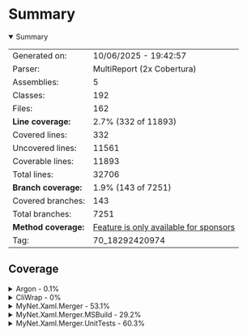# Summary
<details open><summary>Summary</summary>

|||
|:---|:---|
| Generated on: | 10/06/2025 - 19:42:57 |
| Parser: | MultiReport (2x Cobertura) |
| Assemblies: | 5 |
| Classes: | 192 |
| Files: | 162 |
| **Line coverage:** | 2.7% (332 of 11893) |
| Covered lines: | 332 |
| Uncovered lines: | 11561 |
| Coverable lines: | 11893 |
| Total lines: | 32706 |
| **Branch coverage:** | 1.9% (143 of 7251) |
| Covered branches: | 143 |
| Total branches: | 7251 |
| **Method coverage:** | [Feature is only available for sponsors](https://reportgenerator.io/pro) |
| Tag: | 70_18292420974 |

</details>

## Coverage
<details><summary>Argon - 0.1%</summary>

|**Name**|**Line**|**Branch**|
|:---|---:|---:|
|**Argon**|**0.1%**|**0%**|
|Argon.CamelCaseNamingStrategy|0%|0%|
|Argon.CamelCasePropertyNamesContractResolver|0%|0%|
|Argon.DateTimeConverterBase|0%|0%|
|Argon.DefaultContractResolver|0.8%|0%|
|Argon.DefaultJsonNameTable|6%|0%|
|Argon.DefaultJsonNameTable.Entry|0%||
|Argon.DefaultNamingStrategy|0%||
|Argon.DefaultSerializationBinder|0%|0%|
|Argon.DynamicValueProvider|0%|0%|
|Argon.EncodingConverter|0%||
|Argon.ExpandoObjectConverter|0%|0%|
|Argon.Extensions|0%|0%|
|Argon.Extensions<T, U>|0%|0%|
|Argon.Extensions<T>|0%|0%|
|Argon.IsoDateTimeConverter|0%|0%|
|Argon.ItemInterceptResult|0%||
|Argon.JArray|0%|0%|
|Argon.JContainer|0%|0%|
|Argon.JEnumerable<T>|0%|0%|
|Argon.JObject|0%|0%|
|Argon.JObject.JObjectDynamicProxy|0%|0%|
|Argon.JProperty|0%|0%|
|Argon.JProperty.JPropertyList|0%|0%|
|Argon.JRaw|0%||
|Argon.JsonArrayAttribute|0%||
|Argon.JsonArrayContract|0%|0%|
|Argon.JsonContainerAttribute|0%||
|Argon.JsonContainerContract|0%|0%|
|Argon.JsonContract|0%|0%|
|Argon.JsonConvert|0%|0%|
|Argon.JsonConverter|0%||
|Argon.JsonConverter<T>|0%|0%|
|Argon.JsonConverterAttribute|0%||
|Argon.JsonDictionaryAttribute|0%||
|Argon.JsonDictionaryContract|0%|0%|
|Argon.JsonDynamicContract|0%|0%|
|Argon.JsonException|0%||
|Argon.JsonLinqContract|0%||
|Argon.JsonLoadSettings|0%||
|Argon.JsonObjectAttribute|0%||
|Argon.JsonObjectContract|0%|0%|
|Argon.JsonPrimitiveContract|0%|0%|
|Argon.JsonProperty|0%|0%|
|Argon.JsonPropertyAttribute|0%||
|Argon.JsonPropertyCollection|0%|0%|
|Argon.JsonReader|0%|0%|
|Argon.JsonReaderException|0%|0%|
|Argon.JsonSelectSettings|0%||
|Argon.JsonSerializationException|0%|0%|
|Argon.JsonSerializer|0%|0%|
|Argon.JsonSerializerSettings|11.9%|0%|
|Argon.JsonStringContract|0%||
|Argon.JsonTextReader|0%|0%|
|Argon.JsonTextWriter|0%|0%|
|Argon.JsonWriter|0%|0%|
|Argon.JsonWriterException|0%||
|Argon.JToken|0%|0%|
|Argon.JTokenEqualityComparer|0%|0%|
|Argon.JTokenReader|0%|0%|
|Argon.JTokenWriter|0%|0%|
|Argon.JValue|0%|0%|
|Argon.JValue.JValueDynamicProxy|0%|0%|
|Argon.KebabCaseNamingStrategy|0%||
|Argon.KeyValueInterceptResult|0%|0%|
|Argon.KeyValuePairConverter|0%|0%|
|Argon.NamingStrategy|0%|0%|
|Argon.RegexConverter|0%|0%|
|Argon.SnakeCaseNamingStrategy|0%||
|Argon.StringBuilderConverter|0%||
|Argon.StringEnumConverter|7.6%|0%|
|Argon.StringWriterConverter|0%||
|Argon.VersionConverter|0%||
|AttributeCache<T>|0%||
|Base64Encoder|0%|0%|
|BidirectionalDictionary<TFirst, TSecond>|0%|0%|
|BoxedPrimitives|0%|0%|
|BufferUtils|0%|0%|
|CollectionUtils|0%|0%|
|CollectionWrapper<T>|0%|0%|
|ConvertUtils|0%|0%|
|DateTimeParser|0%|0%|
|DateTimeUtils|0%|0%|
|DefaultReferenceResolver|0%|0%|
|DelegateFactory|0%|0%|
|DelegateFactory<T>|0%|0%|
|DictionaryWrapper.DictionaryEnumerator<TKey, TValue, TEnumeratorKey, TEnume<br/>ratorValue>|0%||
|DictionaryWrapper<TKey, TValue>|0%|0%|
|DictionaryWrapper<TKey, TValue>|0%||
|DriveInfoConverter|0%||
|DynamicProxy<T>|0%||
|DynamicProxyMetaObject.GetBinderAdapter<T>|0%||
|DynamicProxyMetaObject<T>|0%|0%|
|DynamicProxyMetaObject<T>|0%|0%|
|DynamicUtils|0%|0%|
|DynamicUtils.BinderWrapper|0%|0%|
|EnumInfo|0%||
|EnumUtils|0%|0%|
|ErrorContext|0%||
|ILGeneratorExtensions|0%|0%|
|ImmutableCollectionsUtils|0%|0%|
|ImmutableCollectionsUtils.TypeInfo|0%||
|JavaScriptUtils|0%|0%|
|JPropertyKeyedCollection|0%|0%|
|JsonPosition|0%|0%|
|JsonSerializerInternalBase|0%|0%|
|JsonSerializerInternalBase.ReferenceEqualsEqualityComparer|0%||
|JsonSerializerInternalReader|0%|0%|
|JsonSerializerInternalWriter|0%|0%|
|JsonSerializerProxy|0%|0%|
|JsonTokenUtils|0%|0%|
|JsonTypeReflector|0%|0%|
|MathUtils|0%|0%|
|MiscellaneousUtils|0%|0%|
|NoThrowExpressionVisitor|0%|0%|
|NoThrowGetBinderMember|0%||
|NoThrowSetBinderMember|0%||
|PathInfoConverter|0%|0%|
|ReflectionMember|0%||
|ReflectionObject|0%|0%|
|ReflectionUtils|0%|0%|
|StringBuffer|0%|0%|
|StringReference|0%||
|StringUtils|0%|0%|
|ThreadSafeStore<TKey, TValue>|66.6%||
|TimeZoneInfoConverter|0%||
|TypeInformation|0%||
|TypeNameKey|0%||

</details>
<details><summary>CliWrap - 0%</summary>

|**Name**|**Line**|**Branch**|
|:---|---:|---:|
|**CliWrap**|**0%**|**0%**|
|CliWrap.Buffered.BufferedCommandExtensions|0%||
|CliWrap.Buffered.BufferedCommandResult|0%||
|CliWrap.Builders.ArgumentsBuilder|0%|0%|
|CliWrap.Builders.CredentialsBuilder|0%||
|CliWrap.Builders.EnvironmentVariablesBuilder|0%|0%|
|CliWrap.Builders.ResourcePolicyBuilder|0%||
|CliWrap.Cli|0%||
|CliWrap.Command|0%|0%|
|CliWrap.CommandResult|0%||
|CliWrap.CommandResultValidationExtensions|0%||
|CliWrap.CommandTask<TResult, T>|0%||
|CliWrap.CommandTask<TResult>|0%||
|CliWrap.Credentials|0%||
|CliWrap.EventStream.EventStreamCommandExtensions|0%|0%|
|CliWrap.EventStream.ExitedCommandEvent|0%||
|CliWrap.EventStream.StandardErrorCommandEvent|0%||
|CliWrap.EventStream.StandardOutputCommandEvent|0%||
|CliWrap.EventStream.StartedCommandEvent|0%||
|CliWrap.Exceptions.CliWrapException|0%||
|CliWrap.Exceptions.CommandExecutionException|0%||
|CliWrap.PipeSource|0%|0%|
|CliWrap.PipeSource.AnonymousPipeSource|0%||
|CliWrap.PipeTarget|0%|0%|
|CliWrap.PipeTarget.AggregatePipeTarget|0%|0%|
|CliWrap.PipeTarget.AnonymousPipeTarget|0%||
|CliWrap.ResourcePolicy|0%||
|CliWrap.Utils.Channel<T>|0%||
|CliWrap.Utils.Channel<T>|0%|0%|
|CliWrap.Utils.Disposable|0%||
|CliWrap.Utils.EnvironmentEx|0%|0%|
|CliWrap.Utils.Extensions.AssemblyExtensions|0%|0%|
|CliWrap.Utils.Extensions.AsyncDisposableExtensions|0%|0%|
|CliWrap.Utils.Extensions.AsyncDisposableExtensions.AsyncDisposableAdapter|0%|0%|
|CliWrap.Utils.Extensions.CancellationTokenExtensions|0%|0%|
|CliWrap.Utils.Extensions.ExceptionExtensions|0%|0%|
|CliWrap.Utils.Extensions.StreamExtensions|0%|0%|
|CliWrap.Utils.Extensions.StringExtensions|0%|0%|
|CliWrap.Utils.Extensions.TaskExtensions<TSource, TDestination>|0%||
|CliWrap.Utils.Observable|0%||
|CliWrap.Utils.Observable<T>|0%||
|CliWrap.Utils.Observable<T>|0%||
|CliWrap.Utils.ProcessEx|0%|0%|
|CliWrap.Utils.SimplexStream|0%|0%|
|CliWrap.Utils.SynchronizedObserver<T>|0%||
|CliWrap.Utils.WindowsSignaler|0%|0%|

</details>
<details><summary>MyNet.Xaml.Merger - 53.1%</summary>

|**Name**|**Line**|**Branch**|
|:---|---:|---:|
|**MyNet.Xaml.Merger**|**53.1%**|**47.7%**|
|MyNet.Xaml.Merger.Helpers.FileHelper|0%|0%|
|MyNet.Xaml.Merger.Helpers.MutexHelper|57.1%|41.6%|
|MyNet.Xaml.Merger.TraceLogger|60%||
|MyNet.Xaml.Merger.XAMLColorSchemeGenerator.AdditionalColorSchemeVariant|0%||
|MyNet.Xaml.Merger.XAMLColorSchemeGenerator.ColorSchemeGenerator|0%|0%|
|MyNet.Xaml.Merger.XAMLColorSchemeGenerator.ThemeGenerator|0%|0%|
|MyNet.Xaml.Merger.XAMLColorSchemeGenerator.ThemeGeneratorBaseColorScheme|0%||
|MyNet.Xaml.Merger.XAMLColorSchemeGenerator.ThemeGeneratorColorScheme|0%||
|MyNet.Xaml.Merger.XAMLColorSchemeGenerator.ThemeGeneratorParameters|0%||
|MyNet.Xaml.Merger.XAMLCombine.ResourceElement|100%|50%|
|MyNet.Xaml.Merger.XAMLCombine.XAMLCombiner|78.3%|66.1%|

</details>
<details><summary>MyNet.Xaml.Merger.MSBuild - 29.2%</summary>

|**Name**|**Line**|**Branch**|
|:---|---:|---:|
|**MyNet.Xaml.Merger.MSBuild**|**29.2%**|**21%**|
|MyNet.Xaml.Merger.MSBuild.MSBuildLogger|0%||
|MyNet.Xaml.Merger.MSBuild.XAMLColorSchemeGeneratorTask|0%|0%|
|MyNet.Xaml.Merger.MSBuild.XAMLCombineTask|0%|0%|
|MyNet.Xaml.Merger.MSBuild.XAMLCombineTaskItemOptions|74.2%|40%|

</details>
<details><summary>MyNet.Xaml.Merger.UnitTests - 60.3%</summary>

|**Name**|**Line**|**Branch**|
|:---|---:|---:|
|**MyNet.Xaml.Merger.UnitTests**|**60.3%**|**42.8%**|
|MyNet.Xaml.Merger.UnitTests.MSBuild.XAMLCombineTaskItemOptionsTests|100%||
|MyNet.Xaml.Merger.UnitTests.MSBuildCompileTests|0%|0%|
|MyNet.Xaml.Merger.UnitTests.MutexHelperTests|93.3%|100%|
|MyNet.Xaml.Merger.UnitTests.TestHelpers.TestLogger|57.1%||
|MyNet.Xaml.Merger.UnitTests.XAMLCombinerTests|94.8%|50%|

</details>
